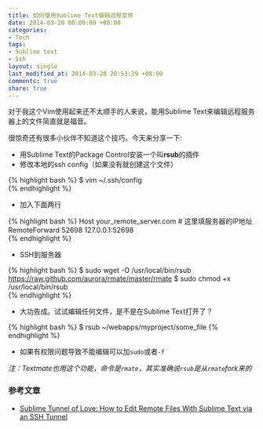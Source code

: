 ```yaml
---
title: 如何使用Sublime Text编辑远程文件
date: 2014-03-28 00:00:00 +08:00
categories:
- Tech
tags:
- Sublime text
- Ssh
layout: single
last_modified_at: 2014-03-28 20:53:39 +08:00
comments: true
share: true
---
```


对于我这个Vim使用起来还不太顺手的人来说，能用Sublime Text来编辑远程服务器上的文件简直就是福音。

很惊奇还有很多小伙伴不知道这个技巧。今天来分享一下:

* 用Sublime Text的Package Control安装一个叫**rsub**的插件
* 修改本地的ssh config（如果没有就创建这个文件）

{% highlight bash %}
$ vim ~/.ssh/config 	
{% endhighlight %}
* 加入下面两行 

{% highlight bash %}
Host your_remote_server.com     # 这里填服务器的IP地址
    RemoteForward 52698 127.0.0.1:52698  
{% endhighlight %}
	
* SSH到服务器

{% highlight bash %}
$ sudo wget -O /usr/local/bin/rsub https://raw.github.com/aurora/rmate/master/rmate
$ sudo chmod +x /usr/local/bin/rsub  
{% endhighlight %}
	
* 大功告成。试试编辑任何文件，是不是在Sublime Text打开了？

{% highlight bash %}
$ rsub ~/webapps/myproject/some_file
{% endhighlight %}

* 如果有权限问题导致不能编辑可以加`sudo`或者`-f`


*注：Textmate也用这个功能，命令是`rmate`，其实准确说`rsub`是从`rmate`fork来的*



### 参考文章

* [Sublime Tunnel of Love: How to Edit Remote Files With Sublime Text via an SSH Tunnel](http://log.liminastudio.com/writing/tutorials/sublime-tunnel-of-love-how-to-edit-remote-files-with-sublime-text-via-an-ssh-tunnel)